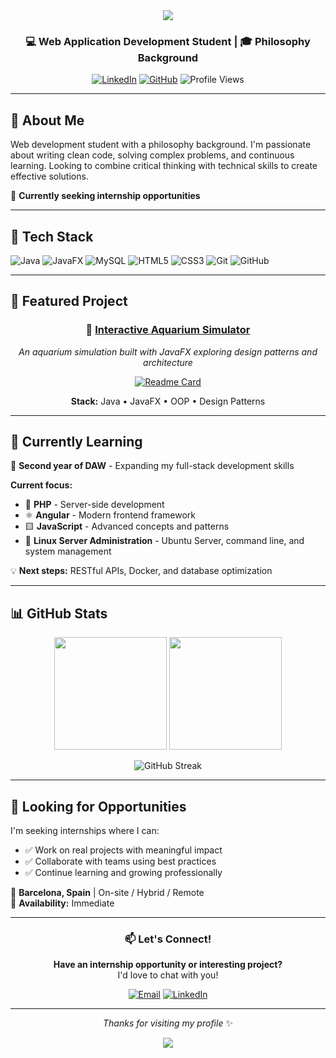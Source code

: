 <div align="center">
  <img src="https://capsule-render.vercel.app/api?type=waving&color=gradient&customColorList=12&height=180&section=header&text=Welcome,%20I'm%20Carol!&fontSize=40&fontAlignY=35"/>
</div>

<div align="center">

### 💻 Web Application Development Student | 🎓 Philosophy Background

[![LinkedIn](https://img.shields.io/badge/LinkedIn-0077B5?style=for-the-badge&logo=linkedin&logoColor=white)](https://linkedin.com/in/carolina-vilar-rodenas-)
[![GitHub](https://img.shields.io/badge/GitHub-181717?style=for-the-badge&logo=github&logoColor=white)](https://github.com/Akashae98)
![Profile Views](https://komarev.com/ghpvc/?username=Akashae98&color=42b983&style=flat-square)

</div>

---

## 👋 About Me

Web development student with a philosophy background. I'm passionate about writing clean code, solving complex problems, and continuous learning. Looking to combine critical thinking with technical skills to create effective solutions.

🎯 **Currently seeking internship opportunities**

---

## 🚀 Tech Stack

![Java](https://img.shields.io/badge/java-%23ED8B00.svg?style=for-the-badge&logo=openjdk&logoColor=white)
![JavaFX](https://img.shields.io/badge/javafx-%23FF0000.svg?style=for-the-badge&logo=javafx&logoColor=white)
![MySQL](https://img.shields.io/badge/mysql-4479A1.svg?style=for-the-badge&logo=mysql&logoColor=white)
![HTML5](https://img.shields.io/badge/html5-%23E34F26.svg?style=for-the-badge&logo=html5&logoColor=white)
![CSS3](https://img.shields.io/badge/css3-%231572B6.svg?style=for-the-badge&logo=css3&logoColor=white)
![Git](https://img.shields.io/badge/git-%23F05033.svg?style=for-the-badge&logo=git&logoColor=white)
![GitHub](https://img.shields.io/badge/github-%23121011.svg?style=for-the-badge&logo=github&logoColor=white)

---

## 🌟 Featured Project

<div align="center">

### 🐠 [Interactive Aquarium Simulator](https://github.com/Akashae98/pecera)

*An aquarium simulation built with JavaFX exploring design patterns and architecture*

[![Readme Card](https://github-readme-stats.vercel.app/api/pin/?username=Akashae98&repo=pecera&theme=tokyonight&hide_border=true)](https://github.com/Akashae98/pecera)

**Stack:** Java • JavaFX • OOP • Design Patterns

</div>

---

## 📖 Currently Learning

🌱 **Second year of DAW** - Expanding my full-stack development skills  

**Current focus:**
- 🔧 **PHP** - Server-side development
- ⚛️ **Angular** - Modern frontend framework
- 🟨 **JavaScript** - Advanced concepts and patterns
- 🐧 **Linux Server Administration** - Ubuntu Server, command line, and system management

💡 **Next steps:** RESTful APIs, Docker, and database optimization

---

## 📊 GitHub Stats

<div align="center">

<img height="180em" src="https://github-readme-stats.vercel.app/api?username=Akashae98&theme=tokyonight&hide_border=true&include_all_commits=false&count_private=false"/>
<img height="180em" src="https://github-readme-stats.vercel.app/api/top-langs/?username=Akashae98&theme=tokyonight&hide_border=true&layout=compact"/>

![GitHub Streak](https://github-readme-streak-stats.herokuapp.com/?user=Akashae98&theme=tokyonight&hide_border=true)

</div>

---

## 💼 Looking for Opportunities

I'm seeking internships where I can:
- ✅ Work on real projects with meaningful impact
- ✅ Collaborate with teams using best practices
- ✅ Continue learning and growing professionally

📍 **Barcelona, Spain** | On-site / Hybrid / Remote  
📅 **Availability:** Immediate

---

<div align="center">

### 📫 Let's Connect!

**Have an internship opportunity or interesting project?**  
I'd love to chat with you!

[![Email](https://img.shields.io/badge/Email-D14836?style=for-the-badge&logo=gmail&logoColor=white)](mailto:carolvr8@gmail.com)
[![LinkedIn](https://img.shields.io/badge/LinkedIn-0077B5?style=for-the-badge&logo=linkedin&logoColor=white)](https://linkedin.com/in/carolina-vilar-rodenas-)

---

*Thanks for visiting my profile* ✨

<img src="https://capsule-render.vercel.app/api?type=waving&color=gradient&customColorList=12&height=100&section=footer"/>

</div>
